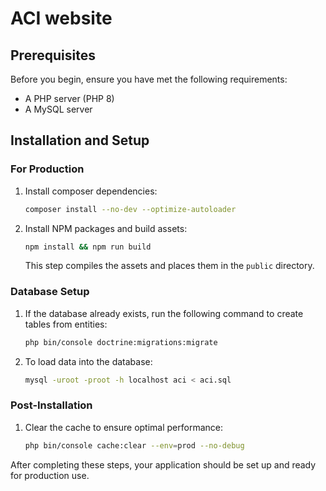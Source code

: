# ACI website

## Prerequisites

Before you begin, ensure you have met the following requirements:
- A PHP server (PHP 8)
- A MySQL server

## Installation and Setup

### For Production

1. Install composer dependencies:
   ```bash
   composer install --no-dev --optimize-autoloader
   ```

2. Install NPM packages and build assets:
   ```bash
   npm install && npm run build
   ```
   This step compiles the assets and places them in the `public` directory.

### Database Setup

1. If the database already exists, run the following command to create tables from entities:
   ```bash
   php bin/console doctrine:migrations:migrate
   ```

2. To load data into the database:
   ```bash
   mysql -uroot -proot -h localhost aci < aci.sql
   ```

### Post-Installation

1. Clear the cache to ensure optimal performance:
   ```bash
   php bin/console cache:clear --env=prod --no-debug
   ```

After completing these steps, your application should be set up and ready for production use.
```
